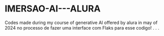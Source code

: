 # IMERSAO-AI---ALURA
Codes made during my course of generative AI offered by alura in may of 2024
no processo de fazer uma interface com Flaks para esse codigo! . . .
